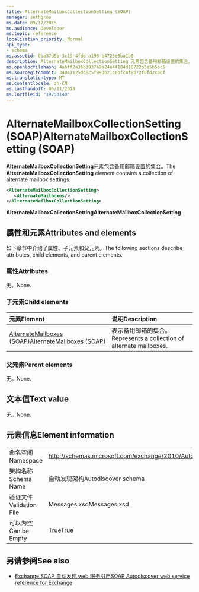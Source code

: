 ```yaml
---
title: AlternateMailboxCollectionSetting (SOAP)
manager: sethgros
ms.date: 09/17/2015
ms.audience: Developer
ms.topic: reference
localization_priority: Normal
api_type:
- schema
ms.assetid: 0ba37d5b-3c19-4fdd-a196-b4723e6ba1b0
description: AlternateMailboxCollectionSetting 元素包含备用邮箱设置的集合。
ms.openlocfilehash: 4abff2a36b3937a9a24e44104d18722b5e5b5ec5
ms.sourcegitcommit: 34041125dc8c5f993b21cebfc4f8b72f0fd2cb6f
ms.translationtype: MT
ms.contentlocale: zh-CN
ms.lasthandoff: 06/11/2018
ms.locfileid: "19753140"
---
```

# <a name="alternatemailboxcollectionsetting-soap"></a><span data-ttu-id="44e8c-103">AlternateMailboxCollectionSetting (SOAP)</span><span class="sxs-lookup"><span data-stu-id="44e8c-103">AlternateMailboxCollectionSetting (SOAP)</span></span>

<span data-ttu-id="44e8c-104">**AlternateMailboxCollectionSetting**元素包含备用邮箱设置的集合。</span><span class="sxs-lookup"><span data-stu-id="44e8c-104">The **AlternateMailboxCollectionSetting** element contains a collection of alternate mailbox settings.</span></span> 
  
```XML
<AlternateMailboxCollectionSetting>
   <AlternateMailboxes/>
</AlternateMailboxCollectionSetting>
```

 <span data-ttu-id="44e8c-105">**AlternateMailboxCollectionSetting**</span><span class="sxs-lookup"><span data-stu-id="44e8c-105">**AlternateMailboxCollectionSetting**</span></span>
## <a name="attributes-and-elements"></a><span data-ttu-id="44e8c-106">属性和元素</span><span class="sxs-lookup"><span data-stu-id="44e8c-106">Attributes and elements</span></span>

<span data-ttu-id="44e8c-107">如下章节中介绍了属性、子元素和父元素。</span><span class="sxs-lookup"><span data-stu-id="44e8c-107">The following sections describe attributes, child elements, and parent elements.</span></span>
  
### <a name="attributes"></a><span data-ttu-id="44e8c-108">属性</span><span class="sxs-lookup"><span data-stu-id="44e8c-108">Attributes</span></span>

<span data-ttu-id="44e8c-109">无。</span><span class="sxs-lookup"><span data-stu-id="44e8c-109">None.</span></span>
  
### <a name="child-elements"></a><span data-ttu-id="44e8c-110">子元素</span><span class="sxs-lookup"><span data-stu-id="44e8c-110">Child elements</span></span>

|<span data-ttu-id="44e8c-111">**元素**</span><span class="sxs-lookup"><span data-stu-id="44e8c-111">**Element**</span></span>|<span data-ttu-id="44e8c-112">**说明**</span><span class="sxs-lookup"><span data-stu-id="44e8c-112">**Description**</span></span>|
|:-----|:-----|
|[<span data-ttu-id="44e8c-113">AlternateMailboxes (SOAP)</span><span class="sxs-lookup"><span data-stu-id="44e8c-113">AlternateMailboxes (SOAP)</span></span>](alternatemailboxes-soap.md) <br/> |<span data-ttu-id="44e8c-114">表示备用邮箱的集合。</span><span class="sxs-lookup"><span data-stu-id="44e8c-114">Represents a collection of alternate mailboxes.</span></span>  <br/> |
   
### <a name="parent-elements"></a><span data-ttu-id="44e8c-115">父元素</span><span class="sxs-lookup"><span data-stu-id="44e8c-115">Parent elements</span></span>

<span data-ttu-id="44e8c-116">无。</span><span class="sxs-lookup"><span data-stu-id="44e8c-116">None.</span></span>
  
## <a name="text-value"></a><span data-ttu-id="44e8c-117">文本值</span><span class="sxs-lookup"><span data-stu-id="44e8c-117">Text value</span></span>

<span data-ttu-id="44e8c-118">无。</span><span class="sxs-lookup"><span data-stu-id="44e8c-118">None.</span></span>
  
## <a name="element-information"></a><span data-ttu-id="44e8c-119">元素信息</span><span class="sxs-lookup"><span data-stu-id="44e8c-119">Element information</span></span>

|||
|:-----|:-----|
|<span data-ttu-id="44e8c-120">命名空间</span><span class="sxs-lookup"><span data-stu-id="44e8c-120">Namespace</span></span>  <br/> |http://schemas.microsoft.com/exchange/2010/Autodiscover  <br/> |
|<span data-ttu-id="44e8c-121">架构名称</span><span class="sxs-lookup"><span data-stu-id="44e8c-121">Schema Name</span></span>  <br/> |<span data-ttu-id="44e8c-122">自动发现架构</span><span class="sxs-lookup"><span data-stu-id="44e8c-122">Autodiscover schema</span></span>  <br/> |
|<span data-ttu-id="44e8c-123">验证文件</span><span class="sxs-lookup"><span data-stu-id="44e8c-123">Validation File</span></span>  <br/> |<span data-ttu-id="44e8c-124">Messages.xsd</span><span class="sxs-lookup"><span data-stu-id="44e8c-124">Messages.xsd</span></span>  <br/> |
|<span data-ttu-id="44e8c-125">可以为空</span><span class="sxs-lookup"><span data-stu-id="44e8c-125">Can be Empty</span></span>  <br/> |<span data-ttu-id="44e8c-126">True</span><span class="sxs-lookup"><span data-stu-id="44e8c-126">True</span></span>  <br/> |
   
## <a name="see-also"></a><span data-ttu-id="44e8c-127">另请参阅</span><span class="sxs-lookup"><span data-stu-id="44e8c-127">See also</span></span>

- [<span data-ttu-id="44e8c-128">Exchange SOAP 自动发现 web 服务引用</span><span class="sxs-lookup"><span data-stu-id="44e8c-128">SOAP Autodiscover web service reference for Exchange</span></span>](soap-autodiscover-web-service-reference-for-exchange.md)

